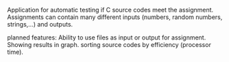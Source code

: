 Application for automatic testing if C source codes meet the assignment.
Assignments can contain many different inputs (numbers, random numbers, strings,...) and outputs.

planned features:
Ability to use files as input or output for assignment.
Showing results in graph.
sorting source codes by efficiency (processor time).
